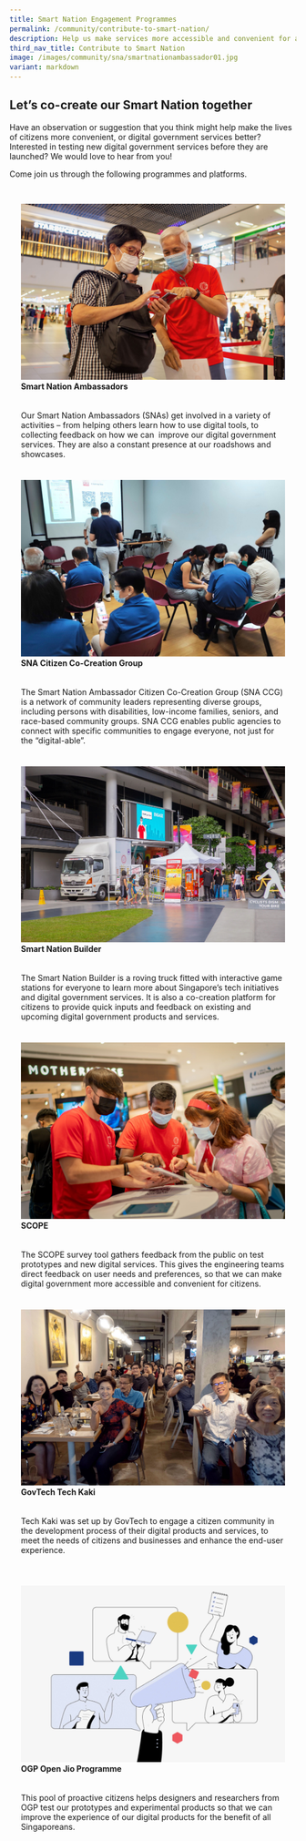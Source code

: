 ```yaml
---
title: Smart Nation Engagement Programmes
permalink: /community/contribute-to-smart-nation/
description: Help us make services more accessible and convenient for all Singaporeans.
third_nav_title: Contribute to Smart Nation
image: /images/community/sna/smartnationambassador01.jpg
variant: markdown
---
```

## Let’s co-create our Smart Nation together

Have an observation or suggestion that you think might help make the lives of citizens more convenient, or digital government services better? Interested in testing new digital government services before they are launched? We would love to hear from you! 

Come join us through the following programmes and platforms.

<div class="row" style="padding: 20px 0px 0px 0px;">

<div class="col" style="padding: 10px 20px 10px 20px;">
<a href="/community/smart-nation-ambassadors"><img src="/images/community/sna/smartnationambassador07.jpeg" alt="Smart Nation Ambassadors (SNAs)"></a><br><div class="header"><b>Smart Nation Ambassadors</b></div><br><br>Our Smart Nation Ambassadors (SNAs) get involved in a variety of activities – from helping others learn how to use digital tools, to collecting feedback on how we can&nbsp; improve our digital government services. They are also a constant presence at our roadshows and showcases.
	<br><br></div>
	
<div class="col" style="padding: 10px 20px 10px 20px;">
<a href="/community/snaccg"><img src="/images/community/ccg/snaccg_01.jpeg" alt="Smart Nation Ambassador Citizen Co-Creation Group (SNA CCG)"></a><br><div class="header"><b>SNA Citizen Co-Creation Group</b></div><br><br>The Smart Nation Ambassador Citizen Co-Creation Group (SNA CCG) is a network of community leaders representing diverse groups, including persons with disabilities, low-income families, seniors, and race-based community groups. SNA CCG enables public agencies to connect with specific communities to engage everyone, not just for the “digital-able”.
	<br><br></div>

<div class="col" style="padding: 10px 20px 10px 20px;">
<a href="/community/showcases/builder"><img src="/images/community/builder/smart_nation_builder_25.jpeg" alt="Smart Nation Builder"></a><br><div class="header"><b>Smart Nation Builder</b></div><br><br>The Smart Nation Builder is a roving truck fitted with interactive game stations for everyone to learn more about Singapore’s tech initiatives and digital government services. It is also a co-creation platform for citizens to provide quick inputs and feedback on&nbsp;existing and upcoming digital government products and services.
	<br><br></div>
	
</div><div class="row">

<div class="col" style="padding: 10px 20px 10px 20px;">
<a href="/community/scope"><img src="/images/community/sna/smartnationambassador01.jpg" alt="Smart Nation Co-creating with Our People Everywhere (SCOPE)"></a><br><div class="header"><b>SCOPE</b></div><br><br>The SCOPE survey tool gathers feedback from the public on test prototypes and new digital services. This gives the engineering teams direct feedback on user needs and preferences, so that we can make digital government more accessible and convenient for citizens.
	<br><br></div>

<div class="col" style="padding: 10px 20px 10px 20px;">
<a href="/community/techkaki"><img src="/images/community/techkaki/techkaki_01.jpeg" alt="GovTech Tech Kaki"></a><br><div class="header"><b>GovTech Tech Kaki</b></div><br><div class="para"><br>Tech Kaki was set up by GovTech to engage a citizen community in the development process of their digital products and services, to meet the needs of citizens and businesses and enhance the end-user experience.</div>
	<br><br></div>
	
<div class="col" style="padding: 10px 20px 10px 20px;">
<a href="/community/openjio"><img src="/images/community/openjio/openjio_01.jpeg" alt="OGP Open Jio Programme"></a><br><div class="header"><b>OGP Open Jio Programme</b></div><br><br>This pool of proactive citizens helps designers and researchers from OGP test our prototypes and experimental products so that we can improve the experience of our digital products for the benefit of all Singaporeans.
	<br><br></div>
	
</div>